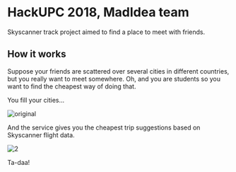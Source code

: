 # HackUPC 2018, MadIdea team

Skyscanner track project aimed to find a place to meet with friends.

## How it works

Suppose your friends are scattered over several cities in different countries, but you really want to meet somewhere.
Oh, and you are students so you want to find the cheapest way of doing that.

You fill your cities...

![original](https://user-images.githubusercontent.com/7394728/113153309-dc78fe80-922e-11eb-80d7-f450827e6397.png)

And the service gives you the cheapest trip suggestions based on Skyscanner flight data. 

![2](https://user-images.githubusercontent.com/7394728/113153322-df73ef00-922e-11eb-903a-10878e3e6ddb.png)

Ta-daa!
